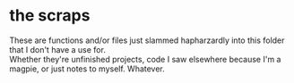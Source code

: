 # the scraps

These are functions and/or files just slammed hapharzardly into this folder that I don't have a use for.<br/>
Whether they're unfinished projects, code I saw elsewhere because I'm a magpie, or just notes to myself. Whatever.